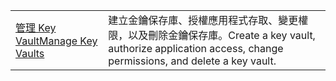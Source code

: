 |  |  |
|---------|---------|
| <span data-ttu-id="bec95-101">[管理 Key Vault][1]</span><span class="sxs-lookup"><span data-stu-id="bec95-101">[Manage Key Vaults][1]</span></span> | <span data-ttu-id="bec95-102">建立金鑰保存庫、授權應用程式存取、變更權限，以及刪除金鑰保存庫。</span><span class="sxs-lookup"><span data-stu-id="bec95-102">Create a key vault, authorize application access, change permissions, and delete a key vault.</span></span> |

[1]: https://azure.microsoft.com/resources/samples/key-vault-java-manage-key-vaults/
